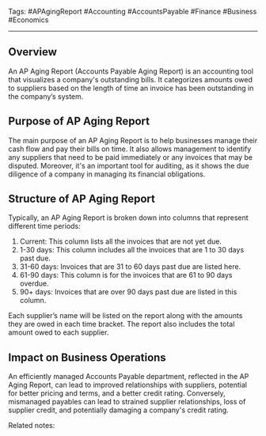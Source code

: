 Tags: #APAgingReport #Accounting #AccountsPayable #Finance #Business #Economics

---

## Overview

An AP Aging Report (Accounts Payable Aging Report) is an accounting tool that visualizes a company's outstanding bills. It categorizes amounts owed to suppliers based on the length of time an invoice has been outstanding in the company’s system.

## Purpose of AP Aging Report

The main purpose of an AP Aging Report is to help businesses manage their cash flow and pay their bills on time. It also allows management to identify any suppliers that need to be paid immediately or any invoices that may be disputed. Moreover, it's an important tool for auditing, as it shows the due diligence of a company in managing its financial obligations.

## Structure of AP Aging Report

Typically, an AP Aging Report is broken down into columns that represent different time periods:

1.  Current: This column lists all the invoices that are not yet due.
2.  1-30 days: This column includes all the invoices that are 1 to 30 days past due.
3.  31-60 days: Invoices that are 31 to 60 days past due are listed here.
4.  61-90 days: This column is for the invoices that are 61 to 90 days overdue.
5.  90+ days: Invoices that are over 90 days past due are listed in this column.

Each supplier’s name will be listed on the report along with the amounts they are owed in each time bracket. The report also includes the total amount owed to each supplier.

## Impact on Business Operations

An efficiently managed Accounts Payable department, reflected in the AP Aging Report, can lead to improved relationships with suppliers, potential for better pricing and terms, and a better credit rating. Conversely, mismanaged payables can lead to strained supplier relationships, loss of supplier credit, and potentially damaging a company's credit rating.

Related notes: